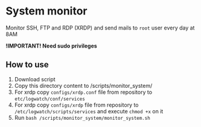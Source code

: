 # System monitor
Monitor SSH, FTP and RDP (XRDP) and send mails to `root` user every day at 8AM

**!IMPORTANT! Need sudo privileges**

## How to use
1. Download script
2. Copy this directory content to /scripts/monitor_system/
3. For xrdp copy `configs/xrdp.conf` file from repository to `etc/logwatch/conf/services`
4. For xrdp copy `configs/xrdp` file from repository to `/etc/logwatch/scripts/services` and execute `chmod +x` on it
5. Run `bash /scripts/monitor_system/monitor_system.sh`
